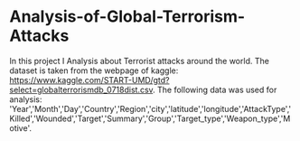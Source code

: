 # Analysis-of-Global-Terrorism-Attacks
In this project I Analysis about Terrorist attacks around the world.
The dataset is taken from the webpage of kaggle: https://www.kaggle.com/START-UMD/gtd?select=globalterrorismdb_0718dist.csv.
The following data was used for  analysis:  'Year','Month','Day','Country','Region','city','latitude','longitude','AttackType','Killed','Wounded','Target','Summary','Group','Target_type','Weapon_type','Motive'.
